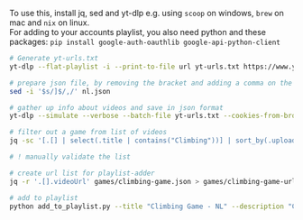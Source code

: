 To use this, install jq, sed and yt-dlp e.g. using `scoop` on windows, `brew` on mac and `nix` on linux.  
For adding to your accounts playlist, you also need python and these packages: `pip install google-auth-oauthlib google-api-python-client`

```bash
# Generate yt-urls.txt
yt-dlp --flat-playlist -i --print-to-file url yt-urls.txt https://www.youtube.com/@Northernlion

# prepare json file, by removing the bracket and adding a comma on the last line
sed -i '$s/]$/,/' nl.json

# gather up info about videos and save in json format
yt-dlp --simulate --verbose --batch-file yt-urls.txt --cookies-from-browser brave --download-archive done.txt --force-write-archive --replace-in-metadata "title,channel" "\"" "'" --print-to-file '{"channel": "%(channel)s", "uploadDate": "%(upload_date)s", "videoUrl": "%(webpage_url)s", "title": "%(title)s"}' nl.json

# filter out a game from list of videos
jq -sc '[.[] | select(.title | contains("Climbing"))] | sort_by(.uploadDate)' nl.json > games/climbing-game.json

# ! manually validate the list

# create url list for playlist-adder
jq -r '.[].videoUrl' games/climbing-game.json > games/climbing-game-urls.txt

# add to playlist
python add_to_playlist.py --title "Climbing Game - NL" --description "Chronological list of videos for \"Climbing Game\" from Northernlion (NL)" --file games/climbing-game-urls.txt

```